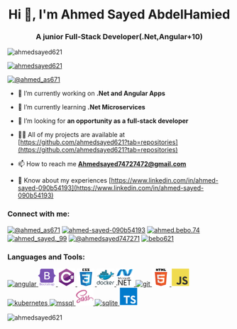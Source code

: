 <h1 align="center">Hi 👋, I'm Ahmed Sayed AbdelHamied</h1>
<h3 align="center">A junior Full-Stack Developer(.Net,Angular+10)</h3>

<p align="left"> <img src="https://komarev.com/ghpvc/?username=ahmedsayed621&label=Profile%20views&color=0e75b6&style=flat" alt="ahmedsayed621" /> </p>

<p align="left"> <a href="https://github.com/ryo-ma/github-profile-trophy"><img src="https://github-profile-trophy.vercel.app/?username=ahmedsayed621" alt="ahmedsayed621" /></a> </p>

<p align="left"> <a href="https://twitter.com/@ahmed_as671" target="blank"><img src="https://img.shields.io/twitter/follow/@ahmed_as671?logo=twitter&style=for-the-badge" alt="@ahmed_as671" /></a> </p>

- 🔭 I’m currently working on **.Net and Angular Apps**

- 🌱 I’m currently learning **.Net Microservices**

- 🤝 I’m looking for **an opportunity as a full-stack developer**

- 👨‍💻 All of my projects are available at [https://github.com/ahmedsayed621?tab=repositories](https://github.com/ahmedsayed621?tab=repositories)

- 📫 How to reach me **Ahmedsayed74727472@gmail.com**

- 📄 Know about my experiences [https://www.linkedin.com/in/ahmed-sayed-090b54193](https://www.linkedin.com/in/ahmed-sayed-090b54193)

<h3 align="left">Connect with me:</h3>
<p align="left">
<a href="https://twitter.com/@ahmed_as671" target="blank"><img align="center" src="https://raw.githubusercontent.com/rahuldkjain/github-profile-readme-generator/master/src/images/icons/Social/twitter.svg" alt="@ahmed_as671" height="30" width="40" /></a>
<a href="https://linkedin.com/in/ahmed-sayed-090b54193" target="blank"><img align="center" src="https://raw.githubusercontent.com/rahuldkjain/github-profile-readme-generator/master/src/images/icons/Social/linked-in-alt.svg" alt="ahmed-sayed-090b54193" height="30" width="40" /></a>
<a href="https://fb.com/ahmed.bebo.74" target="blank"><img align="center" src="https://raw.githubusercontent.com/rahuldkjain/github-profile-readme-generator/master/src/images/icons/Social/facebook.svg" alt="ahmed.bebo.74" height="30" width="40" /></a>
<a href="https://instagram.com/ahmed_sayed._99" target="blank"><img align="center" src="https://raw.githubusercontent.com/rahuldkjain/github-profile-readme-generator/master/src/images/icons/Social/instagram.svg" alt="ahmed_sayed._99" height="30" width="40" /></a>
<a href="https://www.hackerrank.com/@ahmedsayed747271" target="blank"><img align="center" src="https://raw.githubusercontent.com/rahuldkjain/github-profile-readme-generator/master/src/images/icons/Social/hackerrank.svg" alt="@ahmedsayed747271" height="30" width="40" /></a>
<a href="https://www.leetcode.com/bebo621" target="blank"><img align="center" src="https://raw.githubusercontent.com/rahuldkjain/github-profile-readme-generator/master/src/images/icons/Social/leet-code.svg" alt="bebo621" height="30" width="40" /></a>
</p>

<h3 align="left">Languages and Tools:</h3>
<p align="left"> <a href="https://angular.io" target="_blank" rel="noreferrer"> <img src="https://angular.io/assets/images/logos/angular/angular.svg" alt="angular" width="40" height="40"/> </a> <a href="https://getbootstrap.com" target="_blank" rel="noreferrer"> <img src="https://raw.githubusercontent.com/devicons/devicon/master/icons/bootstrap/bootstrap-plain-wordmark.svg" alt="bootstrap" width="40" height="40"/> </a> <a href="https://www.w3schools.com/cs/" target="_blank" rel="noreferrer"> <img src="https://raw.githubusercontent.com/devicons/devicon/master/icons/csharp/csharp-original.svg" alt="csharp" width="40" height="40"/> </a> <a href="https://www.w3schools.com/css/" target="_blank" rel="noreferrer"> <img src="https://raw.githubusercontent.com/devicons/devicon/master/icons/css3/css3-original-wordmark.svg" alt="css3" width="40" height="40"/> </a> <a href="https://www.docker.com/" target="_blank" rel="noreferrer"> <img src="https://raw.githubusercontent.com/devicons/devicon/master/icons/docker/docker-original-wordmark.svg" alt="docker" width="40" height="40"/> </a> <a href="https://dotnet.microsoft.com/" target="_blank" rel="noreferrer"> <img src="https://raw.githubusercontent.com/devicons/devicon/master/icons/dot-net/dot-net-original-wordmark.svg" alt="dotnet" width="40" height="40"/> </a> <a href="https://git-scm.com/" target="_blank" rel="noreferrer"> <img src="https://www.vectorlogo.zone/logos/git-scm/git-scm-icon.svg" alt="git" width="40" height="40"/> </a> <a href="https://www.w3.org/html/" target="_blank" rel="noreferrer"> <img src="https://raw.githubusercontent.com/devicons/devicon/master/icons/html5/html5-original-wordmark.svg" alt="html5" width="40" height="40"/> </a> <a href="https://developer.mozilla.org/en-US/docs/Web/JavaScript" target="_blank" rel="noreferrer"> <img src="https://raw.githubusercontent.com/devicons/devicon/master/icons/javascript/javascript-original.svg" alt="javascript" width="40" height="40"/> </a> <a href="https://kubernetes.io" target="_blank" rel="noreferrer"> <img src="https://www.vectorlogo.zone/logos/kubernetes/kubernetes-icon.svg" alt="kubernetes" width="40" height="40"/> </a> <a href="https://www.microsoft.com/en-us/sql-server" target="_blank" rel="noreferrer"> <img src="https://www.svgrepo.com/show/303229/microsoft-sql-server-logo.svg" alt="mssql" width="40" height="40"/> </a> <a href="https://sass-lang.com" target="_blank" rel="noreferrer"> <img src="https://raw.githubusercontent.com/devicons/devicon/master/icons/sass/sass-original.svg" alt="sass" width="40" height="40"/> </a> <a href="https://www.sqlite.org/" target="_blank" rel="noreferrer"> <img src="https://www.vectorlogo.zone/logos/sqlite/sqlite-icon.svg" alt="sqlite" width="40" height="40"/> </a> <a href="https://www.typescriptlang.org/" target="_blank" rel="noreferrer"> <img src="https://raw.githubusercontent.com/devicons/devicon/master/icons/typescript/typescript-original.svg" alt="typescript" width="40" height="40"/> </a> </p>

<p><img align="center" src="https://github-readme-stats.vercel.app/api/top-langs?username=ahmedsayed621&show_icons=true&locale=en&layout=compact" alt="ahmedsayed621" /></p>
